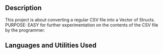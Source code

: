 <h2>Description</h2>
This project is about converting a regular CSV file into a Vector of Structs.
PURPOSE:  EASY for further experimentation on the contents of the CSV file by the programmer.

<br />


<h2>Languages and Utilities Used</h2>







